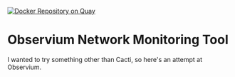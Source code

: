 [![Docker Repository on Quay](https://quay.io/repository/v1k0d3n/consul/status "Docker Repository on Quay")](https://quay.io/repository/v1k0d3n/ubuntu-observium)

# Observium Network Monitoring Tool
I wanted to try something other than Cacti, so here's an attempt at Observium.
